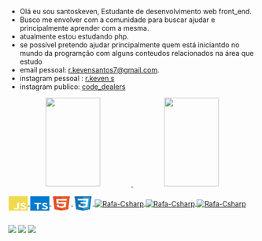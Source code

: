 - Olá eu sou santoskeven, Estudante de desenvolvimento web front_end.
- Busco me envolver com a comunidade para buscar ajudar e principalmente aprender   com a mesma.
- atualmente estou estudando php.
- se possível pretendo ajudar principalmente quem está iniciantdo no mundo da programção com alguns conteudos relacionados na área que estudo
- email pessoal: r.kevensantos7@gmail.com.
- instagram pessoal : <a href="https://www.instagram.com/r.keven_s/" target="_blank">r.keven s</a>
- instagram publico: <a href="https://www.instagram.com/code_dealers/" target="_blank">code_dealers</a>


<div align="center">
    <a href="https://github.com/santoskeven">
    <img height="180em" width="47%" src="https://github-readme-stats.vercel.app/api?username=santoskeven&show_icons=true&theme=dracula&include_all_commits=true&count_private=true"/>
    <img height="180em" width="47%" src="https://github-readme-stats.vercel.app/api/top-langs/?username=santoskeven&layout=compact&langs_count=7&theme=dracula"/>
</div>

<div style="display: inline_block"><br>
    <img align="center" alt="Rafa-Js" height="30" width="40" src="https://raw.githubusercontent.com/devicons/devicon/master/icons/javascript/javascript-plain.svg">
    <img align="center" alt="Rafa-Ts" height="30" width="40" src="https://raw.githubusercontent.com/devicons/devicon/master/icons/typescript/typescript-plain.svg">
    <img align="center" alt="Rafa-HTML" height="30" width="40" src="https://raw.githubusercontent.com/devicons/devicon/master/icons/html5/html5-original.svg">
    <img align="center" alt="Rafa-CSS" height="30" width="40" src="https://raw.githubusercontent.com/devicons/devicon/master/icons/css3/css3-original.svg">
    <img align="center" alt="Rafa-Csharp" height="30" width="40" src="https://cdn.jsdelivr.net/gh/devicons/devicon/icons/angularjs/angularjs-original.svg">
    <img align="center" alt="Rafa-Csharp" height="33" width="40" src="https://cdn.jsdelivr.net/gh/devicons/devicon/icons/bootstrap/bootstrap-original.svg" />
    <img align="center" alt="Rafa-Csharp" height="60" width="40"  src="https://cdn.jsdelivr.net/gh/devicons/devicon/icons/php/php-original.svg">
</div>
  
  ##
  
<div> 
  
  <a href="https://www.instagram.com/r.keven_s/" target="_blank"><img src="https://img.shields.io/badge/-Instagram-%23E4405F?style=for-the-badge&logo=instagram&logoColor=white" target="_blank"></a>
 <a href="https://api.whatsapp.com/send?1=pt_BR&phone=5599292957686" target="_blank"><img src="https://img.shields.io/badge/WhatsApp-25D366?style=for-the-badge&logo=whatsapp&logoColor=white" target="_blank"></a> 
  <a href="https://www.linkedin.com/in/rafaella-ballerini-45875016a" target="_blank"><img src="https://img.shields.io/badge/-LinkedIn-%230077B5?style=for-the-badge&logo=linkedin&logoColor=white" target="_blank"></a> 
 
<!--   ![Snake animation](https://github.com/rafaballerini/santoskeven/blob/output/github-contribution-grid-snake.svg) -->
 
</div>
